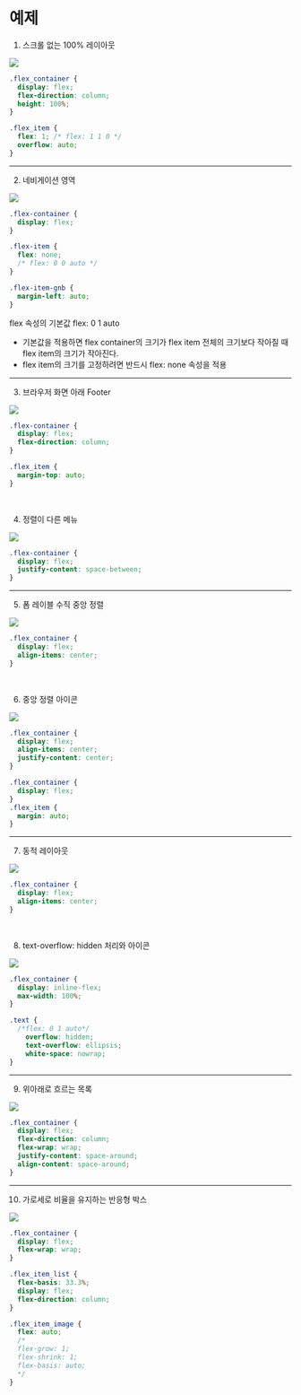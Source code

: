 # 예제

1. 스크롤 없는 100% 레이아웃

<div class="grid grid-cols-[600px_auto] gap-x-sm items-center">

<img src="https://d2.naver.com/content/images/2018/12/helloworld-201811-flex_04.png">

```css
.flex_container {
  display: flex;
  flex-direction: column;
  height: 100%;
}

.flex_item {
  flex: 1; /* flex: 1 1 0 */
  overflow: auto;
}
```

</div>

---

2. 네비게이션 영역

<div class="grid grid-cols-[600px_auto] gap-x-sm items-center">

<img src="https://d2.naver.com/content/images/2018/12/helloworld-201811-flex_12.png">

```css
.flex-container {
  display: flex;
}

.flex-item {
  flex: none;
  /* flex: 0 0 auto */    
}

.flex-item-gnb {
  margin-left: auto;
}
```

</div>

 flex 속성의 기본값 flex: 0 1 auto

 - 기본값을 적용하면 flex container의 크기가 flex item 전체의 크기보다 작아질 때 flex item의 크기가 작아진다.
 -  flex item의 크기를 고정하려면 반드시 flex: none 속성을 적용

 <!-- <img src="https://d2.naver.com/content/images/2018/12/helloworld-201811-flex_13.png"> -->

---

3. 브라우저 화면 아래 Footer


<div class="grid grid-cols-[600px_auto] gap-x-sm items-center">

<img src="https://d2.naver.com/content/images/2018/12/helloworld-201811-flex_16.png">

```css
.flex-container {
  display: flex;
  flex-direction: column;
}

.flex_item {
  margin-top: auto;
}
```

</div>

<br>

4. 정렬이 다른 메뉴

<div class="grid grid-cols-[600px_auto] gap-x-sm items-center">

<img src="https://d2.naver.com/content/images/2018/12/helloworld-201811-flex_18.png">

```css
.flex-container {
  display: flex;
  justify-content: space-between;
}
```

</div>

---

5. 폼 레이블 수직 중앙 정렬

<div class="grid grid-cols-[600px_auto] gap-x-sm items-center">

<img src="https://d2.naver.com/content/images/2018/12/helloworld-201811-flex_20.png">

```css
.flex_container {
  display: flex;
  align-items: center;
}
```

</div>

<br>

6. 중앙 정렬 아이콘

<div class="grid grid-cols-[600px_auto] gap-x-sm items-center">

<img src="https://d2.naver.com/content/images/2018/12/helloworld-201811-flex_22.png">

<div>

```css
.flex_container {
  display: flex;
  align-items: center;
  justify-content: center;
}
```

```css
.flex_container {
  display: flex;
}
.flex_item {
  margin: auto;
}
```

</div>

</div>

---

7. 동적 레이아웃

<div class="grid grid-cols-[600px_auto] gap-x-sm items-center">

<img src="https://d2.naver.com/content/images/2018/12/helloworld-201811-flex_24.png">

```css
.flex_container {
  display: flex;
  align-items: center;
}
```

</div>

<br>

8. text-overflow: hidden 처리와 아이콘

<div class="grid grid-cols-[600px_auto] gap-x-sm items-center">

<img src="https://d2.naver.com/content/images/2018/12/helloworld-201811-flex_27.png">

```css
.flex_container {
  display: inline-flex;
  max-width: 100%;
}

.text {
  /*flex: 0 1 auto*/
    overflow: hidden;
    text-overflow: ellipsis;
    white-space: nowrap;
}
```

</div>

---

9. 위아래로 흐르는 목록

<div class="grid grid-cols-[600px_auto] gap-x-sm items-center">

<img src="https://d2.naver.com/content/images/2018/12/helloworld-201811-flex_29.png">

```css
.flex_container {
  display: flex;
  flex-direction: column;
  flex-wrap: wrap;
  justify-content: space-around;
  align-content: space-around;
}
```
</div>

---

10. 가로세로 비율을 유지하는 반응형 박스

<div class="grid grid-cols-[600px_auto] gap-x-sm items-center">

<img src="https://d2.naver.com/content/images/2018/12/helloworld-201811-flex_34.png">

```css
.flex_container {
  display: flex;
  flex-wrap: wrap;
}

.flex_item_list {
  flex-basis: 33.3%;
  display: flex;
  flex-direction: column;
}

.flex_item_image {
  flex: auto;
  /*
  flex-grow: 1;
  flex-shrink: 1;
  flex-basis: auto;
  */
}
```
</div>
